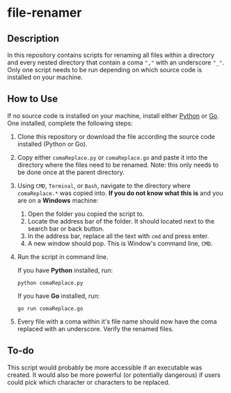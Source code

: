 # file-renamer

## Description
In this repository contains scripts for renaming all files within a directory and every nested directory that contain a coma `","` with an underscore `"_"`. Only one script needs to be run depending on which source code is installed on your machine.

## How to Use
If no source code is installed on your machine, install either [Python](https://www.python.org/downloads/) or [Go](https://golang.org/dl/). One installed, complete the following steps:
1. Clone this repository or download the file according the source code installed (Python or Go).
2. Copy either `comaReplace.py` or `comaReplace.go` and paste it into the directory where the files need to be renamed. Note: this only needs to be done once at the parent directory.
3. Using `CMD`, `Terminal`, or `Bash`, navigate to the directory where `comaReplace.*` was copied into. **If you do not know what this is** and you are on a **Windows** machine:
   1. Open the folder you copied the script to.
   2. Locate the address bar of the folder. It should located next to the search bar or back button.
   3. In the address bar, replace all the text with `cmd` and press enter.
   4. A new window should pop. This is Window's command line, `CMD`.
4. Run the script in command line. 
   
   If you have **Python** installed, run: 
   ```
   python comaReplace.py
   ```
   If you have **Go** installed, run:
   ```
   go run comaReplace.go
   ```
5. Every file with a coma within it's file name should now have the coma replaced with an underscore. Verify the renamed files.

## To-do
This script would probably be more accessible if an executable was created. It would also be more powerful (or potentially dangerous) if users could pick which character or characters to be replaced.